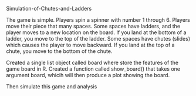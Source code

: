 Simulation-of-Chutes-and-Ladders

The game is simple. Players spin a spinner with number 1 through 6. Players move their piece that many spaces. Some spaces have ladders, and the player moves to a new location on the board. If you land at the bottom of a ladder, you move to the top of the ladder. Some spaces have chutes (slides) which causes the player to move backward. If you land at the top of a chute, you move to the bottom of the chute.

Created a single list object called board where store the features of the game board in R.
Created a function called show_board() that takes one argument board, whicih will then produce a plot showing the board.

Then simulate this game and analysis

